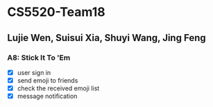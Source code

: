 # CS5520-Team18
## Lujie Wen, Suisui Xia, Shuyi Wang, Jing Feng
### A8: Stick It To 'Em
- [x] user sign in
- [x] send emoji to friends
- [x] check the received emoji list
- [x] message notification
